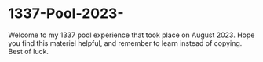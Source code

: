 # 1337-Pool-2023-
Welcome to my 1337 pool experience that took place on August 2023. Hope you find this materiel helpful, and remember to learn instead of copying. Best of luck.
